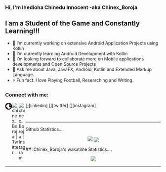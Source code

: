 ### Hi, I'm Ihedioha Chinedu Innocent -aka Chinex_Boroja

## I am a Student of the Game and Constantly Learning!!!

- 🔭 I’m currently working on extensive Android Application Projects using Kotlin
- 🌱 I’m currently learning Android Development with Kotlin
- 👯 I’m looking forward to collaborate more on Mobile applications developments and Open Source Projects 
- 💬 Ask me about Java, JavaFX, Android, Kotlin and Extended Markup Language.
- ⚡ Fun fact: I love Playing Football, Researching and Writing.

### Connect with me:
[<img align="left" alt="https://www.linkedin.com/in/chinedu-inno-ihedioha24/" width="22px" src="https://raw.githubusercontent.com/iconic/open-iconic/master/svg/globe.svg" />][linkedin]
[<img align="left" alt="chinex_Boroja | Twitter" width="22px" src="https://cdn.jsdelivr.net/npm/simple-icons@v3/icons/twitter.svg" />][twitter]
[<img align="left" alt="chinex_Boroja | Instagram" width="22px" src="https://cdn.jsdelivr.net/npm/simple-icons@v3/icons/instagram.svg" />][instagram]

<br />

<hr>
  <summary>Github Statistics....</summary> 
  <p align = "center">
    <img src="https://github-readme-stats.vercel.app/api?username=Chinex-Boroja&theme=github_dark&show_icons=true&count_private=true&border_radius =10"/>
    <img align="center" src="https://github-readme-stats.vercel.app/api/top-langs/?username=Chinex-Boroja&theme=github_dark&border_radius=10" />
  </p>
  
  <summary>## :Chinex_Boroja's wakatime Statistics....</summary>
  <p align = "center">
    <img src="https://github-readme-stats.vercel.app/api/wakatime?username=ChinexBoroja&theme=github_dark&border_radius=10"/>
  </p>
<hr>
